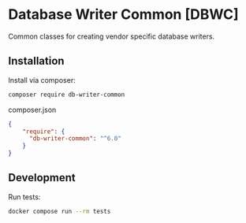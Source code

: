 # Database Writer Common [DBWC]

Common classes for creating vendor specific database writers.

## Installation
Install via composer:

```bash
composer require db-writer-common
```

composer.json
```json
{
    "require": {
      "db-writer-common": "^6.0"
    }
}
```

## Development

Run tests:
```bash
docker compose run --rm tests
```
    